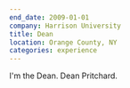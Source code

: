 ```yaml
---
end_date: 2009-01-01
company: Harrison University
title: Dean
location: Orange County, NY
categories: experience
---
```


I'm the Dean. Dean Pritchard.
